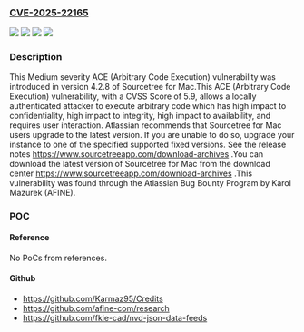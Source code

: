 ### [CVE-2025-22165](https://cve.mitre.org/cgi-bin/cvename.cgi?name=CVE-2025-22165)
![](https://img.shields.io/static/v1?label=Product&message=Sourcetree%20for%20Mac&color=blue)
![](https://img.shields.io/static/v1?label=Version&message=&color=brightgreen)
![](https://img.shields.io/static/v1?label=Version&message=All%20versions%20from%204.2.8%20to%204.2.11%20inclusive%20&color=brightgreen)
![](https://img.shields.io/static/v1?label=Vulnerability&message=Security%20Misconfiguration&color=brightgreen)

### Description

This Medium severity ACE (Arbitrary Code Execution) vulnerability was introduced in version 4.2.8 of Sourcetree for Mac.This ACE (Arbitrary Code Execution) vulnerability, with a CVSS Score of 5.9, allows a locally authenticated attacker to execute arbitrary code which has high impact to confidentiality, high impact to integrity, high impact to availability, and requires user interaction. Atlassian recommends that Sourcetree for Mac users upgrade to the latest version. If you are unable to do so, upgrade your instance to one of the specified supported fixed versions. See the release notes https://www.sourcetreeapp.com/download-archives .You can download the latest version of Sourcetree for Mac from the download center https://www.sourcetreeapp.com/download-archives .This vulnerability was found through the Atlassian Bug Bounty Program by Karol Mazurek (AFINE).

### POC

#### Reference
No PoCs from references.

#### Github
- https://github.com/Karmaz95/Credits
- https://github.com/afine-com/research
- https://github.com/fkie-cad/nvd-json-data-feeds

